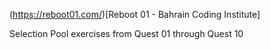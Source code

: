 (https://reboot01.com/)[Reboot 01 - Bahrain Coding Institute]

Selection Pool exercises from Quest 01 through Quest 10
